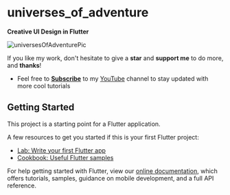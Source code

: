 # universes_of_adventure

**Creative UI Design in Flutter**

![universesOfAdventurePic](https://user-images.githubusercontent.com/68671238/130307593-34eef647-b6bc-4c79-9d69-4fbba9927454.png)

If you like my work, don't hesitate to give a **star** and **support me** to do more, and **thanks**!

- Feel free to [**Subscribe**](https://www.youtube.com/channel/UC2PhG56Owj3JtKBug7zkBWw) to my [YouTube](https://www.youtube.com/channel/UC2PhG56Owj3JtKBug7zkBWw) channel to stay updated with more cool tutorials

## Getting Started

This project is a starting point for a Flutter application.

A few resources to get you started if this is your first Flutter project:

- [Lab: Write your first Flutter app](https://flutter.dev/docs/get-started/codelab)
- [Cookbook: Useful Flutter samples](https://flutter.dev/docs/cookbook)

For help getting started with Flutter, view our
[online documentation](https://flutter.dev/docs), which offers tutorials,
samples, guidance on mobile development, and a full API reference.
